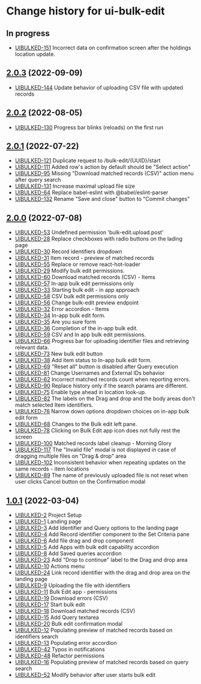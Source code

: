 # Change history for ui-bulk-edit

## In progress

* [UIBULKED-151](https://issues.folio.org/browse/UIBULKED-151) Incorrect data on confirmation screen after the holdings location update.
## [2.0.3](https://github.com/folio-org/ui-bulk-edit/tree/v2.0.3) (2022-09-09)

* [UIBULKED-144](https://issues.folio.org/browse/UIBULKED-144) Update behavior of uploading CSV file with updated records

## [2.0.2](https://github.com/folio-org/ui-bulk-edit/tree/v2.0.2) (2022-08-05)

* [UIBULKED-130](https://issues.folio.org/browse/UIBULKED-130) Progress bar blinks (reloads) on the first run

## [2.0.1](https://github.com/folio-org/ui-bulk-edit/tree/v2.0.1) (2022-07-22)

* [UIBULKED-121](https://issues.folio.org/browse/UIBULKED-121) Duplicate request to /bulk-edit/{UUID}/start
* [UIBULKED-111](https://issues.folio.org/browse/UIBULKED-111) Added row's action by default should be "Select action"
* [UIBULKED-95](https://issues.folio.org/browse/UIBULKED-95) Missing "Download matched records (CSV)" action menu after query search
* [UIBULKED-131](https://issues.folio.org/browse/UIBULKED-131) Increase maximal upload file size
* [UIBULKED-64](https://issues.folio.org/browse/UIBULKED-64) Replace babel-eslint with @babel/eslint-parser
* [UIBULKED-132](https://issues.folio.org/browse/UIBULKED-132) Rename "Save and close" button to "Commit changes"

## [2.0.0](https://github.com/folio-org/ui-bulk-edit/tree/v2.0.0) (2022-07-08)

* [UIBULKED-53](https://issues.folio.org/browse/UIBULKED-53) Undefined permission 'bulk-edit.upload.post'
* [UIBULKED-28](https://issues.folio.org/browse/UIBULKED-28) Replace checkboxes with radio buttons on the lading page
* [UIBULKED-30](https://issues.folio.org/browse/UIBULKED-30) Record identifiers dropdown
* [UIBULKED-31](https://issues.folio.org/browse/UIBULKED-31) Item record - preview of matched records
* [UIBULKED-55](https://issues.folio.org/browse/UIBULKED-55) Replace or remove react-hot-loader
* [UIBULKED-29](https://issues.folio.org/browse/UIBULKED-29) Modify bulk edit permissions.
* [UIBULKED-60](https://issues.folio.org/browse/UIBULKED-60) Download matched records (CSV) - Items
* [UIBULKED-57](https://issues.folio.org/browse/UIBULKED-57) In-app bulk edit permissions only
* [UIBULKED-33](https://issues.folio.org/browse/UIBULKED-33) Starting bulk edit - in app approach
* [UIBULKED-58](https://issues.folio.org/browse/UIBULKED-58) CSV bulk edit permissions only
* [UIBULKED-56](https://issues.folio.org/browse/UIBULKED-56) Change bulk-edit preview endpoint
* [UIBULKED-32](https://issues.folio.org/browse/UIBULKED-32) Error accordion - Items
* [UIBULKED-34](https://issues.folio.org/browse/UIBULKED-34) In-app bulk edit form.
* [UIBULKED-35](https://issues.folio.org/browse/UIBULKED-35) Are you sure form
* [UIBULKED-36](https://issues.folio.org/browse/UIBULKED-36) Completion of the in-app bulk edit.
* [UIBULKED-59](https://issues.folio.org/browse/UIBULKED-59) CSV and In app bulk edit permissions.
* [UIBULKED-66](https://issues.folio.org/browse/UIBULKED-66) Progress bar for uploading identifier files and retrieving relevant data.
* [UIBULKED-73](https://issues.folio.org/browse/UIBULKED-73) New bulk edit button
* [UIBULKED-38](https://issues.folio.org/browse/UIBULKED-38) Add item status to In-app bulk edit form.
* [UIBULKED-69](https://issues.folio.org/browse/UIBULKED-69) "Reset all" button is disabled after Query execution
* [UIBULKED-81](https://issues.folio.org/browse/UIBULKED-81) Change Usernames and External IDs behavior
* [UIBULKED-62](https://issues.folio.org/browse/UIBULKED-62) Incorrect matched records count when reporting errors.
* [UIBULKED-90](https://issues.folio.org/browse/UIBULKED-90) Replace history only if the search params are different.
* [UIBULKED-75](https://issues.folio.org/browse/UIBULKED-75) Enable type ahead in location look-up.
* [UIBULKED-82](https://issues.folio.org/browse/UIBULKED-82) The labels on the Drag and drop and the body areas don't match selected Item identifiers.
* [UIBULKED-76](https://issues.folio.org/browse/UIBULKED-76) Narrow down options dropdown choices on in-app bulk edit form
* [UIBULKED-68](https://issues.folio.org/browse/UIBULKED-68) Changes to the Bulk edit left pane.
* [UIBULKED-78](https://issues.folio.org/browse/UIBULKED-78) Clicking on Bulk Edit app icon does not fully rest the screen
* [UIBULKED-100](https://issues.folio.org/browse/UIBULKED-100) Matched records label cleanup - Morning Glory
* [UIBULKED-117](https://issues.folio.org/browse/UIBULKED-117) The "Invalid file" modal is not displayed in case of dragging multiple files on "Drag & drop" area
* [UIBULKED-102](https://issues.folio.org/browse/UIBULKED-102) Inconsistent behavior when repeating updates on the same records - item locations
* [UIBULKED-89](https://issues.folio.org/browse/UIBULKED-89) The name of previously uploaded file is not reset when user clicks Cancel button on the Confirmation modal

## [1.0.1](https://github.com/folio-org/ui-bulk-edit/tree/v1.0.1) (2022-03-04)

* [UIBULKED-2](https://issues.folio.org/browse/UIBULKED-2) Project Setup
* [UIBULKED-1](https://issues.folio.org/browse/UIBULKED-1) Landing page
* [UIBULKED-3](https://issues.folio.org/browse/UIBULKED-3) Add Identifier and Query options to the landing page
* [UIBULKED-4](https://issues.folio.org/browse/UIBULKED-4) Add Record identifier component to the Set Criteria pane
* [UIBULKED-6](https://issues.folio.org/browse/UIBULKED-6) Add file drag and drop component
* [UIBULKED-5](https://issues.folio.org/browse/UIBULKED-5) Add Apps with bulk edit capability accordion
* [UIBULKED-8](https://issues.folio.org/browse/UIBULKED-8) Add Saved queries accordion
* [UIBULKED-23](https://issues.folio.org/browse/UIBULKED-23) Add "Drop to continue" label to the Drag and drop area
* [UIBULKED-10](https://issues.folio.org/browse/UIBULKED-10) Actions menu
* [UIBULKED-24](https://issues.folio.org/browse/UIBULKED-24) Link record identifier with the drag and drop area on the landing page
* [UIBULKED-9](https://issues.folio.org/browse/UIBULKED-9) Uploading the file with identifiers
* [UIBULKED-11](https://issues.folio.org/browse/UIBULKED-11) Bulk Edit app - permissions
* [UIBULKED-19](https://issues.folio.org/browse/UIBULKED-19) Download errors (CSV)
* [UIBULKED-17](https://issues.folio.org/browse/UIBULKED-17) Start bulk edit
* [UIBULKED-18](https://issues.folio.org/browse/UIBULKED-18) Download matched records (CSV)
* [UIBULKED-15](https://issues.folio.org/browse/UIBULKED-15) Add Query textarea
* [UIBULKED-20](https://issues.folio.org/browse/UIBULKED-20) Bulk edit confirmation modal
* [UIBULKED-12](https://issues.folio.org/browse/UIBULKED-12) Populating preview of matched records based on identifiers search
* [UIBULKED-13](https://issues.folio.org/browse/UIBULKED-13) Populating error accordion
* [UIBULKED-42](https://issues.folio.org/browse/UIBULKED-42) Typos in notifications
* [UIBULKED-48](https://issues.folio.org/browse/UIBULKED-48) Refactor permissions
* [UIBULKED-16](https://issues.folio.org/browse/UIBULKED-16) Populating preview of matched records based on query search
* [UIBULKED-52](https://issues.folio.org/browse/UIBULKED-52) Modify behavior after user starts bulk edit
